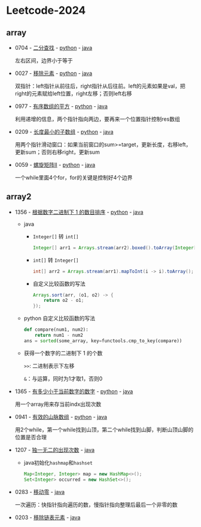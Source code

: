 # Leetcode-2024
## array
- 0704 - [二分查找](https://leetcode.cn/problems/binary-search/description/) - [python](python/q0704/solution.py) - [java](java/src/q0704/Solution.java)
    
  左右区间，边界小于等于


- 0027 - [移除元素](https://leetcode.cn/problems/remove-element/description/) - [python](python/q0027/solution.py) - [java](java/src/q0027/Solution.java)

  双指针：left指针从前往后，right指针从后往前。left的元素如果是val，把right的元素赋给left位置，right左移；否则left右移


- 0977 - [有序数组的平方](https://leetcode.cn/problems/squares-of-a-sorted-array/description/) - [python](python/q0977/solution.py) - [java](java/src/q0977/Solution.java)

  利用递增的信息，两个指针指向两边，要再来一个位置指针控制res数组


- 0209 - [长度最小的子数组](https://leetcode.cn/problems/minimum-size-subarray-sum/description/) - [python](python/q0209/solution.py) - [java](java/src/q0209/Solution.java)

  用两个指针滑动窗口：如果当前窗口的sum>=target，更新长度，右移left，更新sum；否则右移right，更新sum


- 0059 - [螺旋矩阵II](https://leetcode.cn/problems/spiral-matrix-ii/description/) - [python](python/q0059/solution.py) - [java](java/src/q0059/Solution.java)

  一个while里面4个for，for的关键是控制好4个边界


## array2
- 1356 - [根据数字二进制下 1 的数目排序](https://leetcode.cn/problems/sort-integers-by-the-number-of-1-bits/description/) - [python](python/q1356/solution.py) - [java](java/src/q1356/Solution.java)

  - java 
    - `Integer[]` 转 `int[]`
      ```java
      Integer[] arr1 = Arrays.stream(arr2).boxed().toArray(Integer[]::new);
      ```
    - `int[]` 转 `Integer[]`
      ```java
      int[] arr2 = Arrays.stream(arr1).mapToInt(i -> i).toArray();
      ```
    - 自定义比较函数的写法
      ```java
      Arrays.sort(arr, (o1, o2) -> {
          return o2 - o1;
      });
      ```
  - python 自定义比较函数的写法
    ```python 
    def compare(num1, num2):
        return num1 - num2
    ans = sorted(some_array, key=functools.cmp_to_key(compare))
    ```
  - 获得一个数字的二进制下 1 的个数
    
      `>>`: 二进制表示下左移
  
      `&`：与运算，同时为1才取1，否则0


- 1365 - [有多少小于当前数字的数字](https://leetcode.cn/problems/how-many-numbers-are-smaller-than-the-current-number/description/) - [python](python/q1365/solution.py) - [java](java/src/q1365/Solution.java)
  
  用一个array用来存当前indx出现次数


- 0941 - [有效的山脉数组](https://leetcode.cn/problems/valid-mountain-array/description/) - [python](python/q0941/solution.py) - [java](java/src/q0941/Solution.java)

  用2个while，第一个while找到山顶，第二个while找到山脚，判断山顶山脚的位置是否合理


- 1207 - [独一无二的出现次数](https://leetcode.cn/problems/unique-number-of-occurrences/description/) - [java](java/src/q1207/Solution.java)
  - java初始化`hashmap`和`hashset`
    ```java
    Map<Integer, Integer> map = new HashMap<>();
    Set<Integer> occurred = new HashSet<>();
    ```

- 0283 - [移动零](https://leetcode.cn/problems/move-zeroes/description/) - [java](java/src/q0283/Solution.java)

  一次遍历：快指针指向遍历的数，慢指针指向整理后最后一个非零的数


- 0203 - [移除链表元素](https://leetcode.cn/problems/remove-linked-list-elements/description/) - [java](java/src/q0203/Solution.java)
